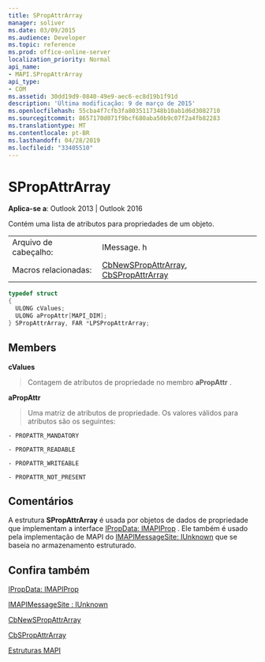 ```yaml
---
title: SPropAttrArray
manager: soliver
ms.date: 03/09/2015
ms.audience: Developer
ms.topic: reference
ms.prod: office-online-server
localization_priority: Normal
api_name:
- MAPI.SPropAttrArray
api_type:
- COM
ms.assetid: 30dd19d9-0840-49e9-aec6-ec8d19b1f91d
description: 'Última modificação: 9 de março de 2015'
ms.openlocfilehash: 55cba4f7cfb3fa8035117348b10ab1d6d3082710
ms.sourcegitcommit: 8657170d071f9bcf680aba50b9c07f2a4fb82283
ms.translationtype: MT
ms.contentlocale: pt-BR
ms.lasthandoff: 04/28/2019
ms.locfileid: "33405510"
---
```

# <a name="spropattrarray"></a>SPropAttrArray

  
  
**Aplica-se a**: Outlook 2013 | Outlook 2016 
  
Contém uma lista de atributos para propriedades de um objeto. 
  
|||
|:-----|:-----|
|Arquivo de cabeçalho:  <br/> |IMessage. h  <br/> |
|Macros relacionadas:  <br/> |[CbNewSPropAttrArray](cbnewspropattrarray.md), [CbSPropAttrArray](cbspropattrarray.md) <br/> |
   
```cpp
typedef struct
{
  ULONG cValues;
  ULONG aPropAttr[MAPI_DIM];
} SPropAttrArray, FAR *LPSPropAttrArray;

```

## <a name="members"></a>Members

 **cValues**
  
> Contagem de atributos de propriedade no membro **aPropAttr** . 
    
 **aPropAttr**
  
> Uma matriz de atributos de propriedade. Os valores válidos para atributos são os seguintes:
    
    - PROPATTR_MANDATORY
    
    - PROPATTR_READABLE
    
    - PROPATTR_WRITEABLE
    
    - PROPATTR_NOT_PRESENT
    
## <a name="remarks"></a>Comentários

A estrutura **SPropAttrArray** é usada por objetos de dados de propriedade que implementam a interface [IPropData: IMAPIProp](ipropdataimapiprop.md) . Ele também é usado pela implementação de MAPI do [IMAPIMessageSite: IUnknown](imapimessagesiteiunknown.md) que se baseia no armazenamento estruturado. 
  
## <a name="see-also"></a>Confira também



[IPropData: IMAPIProp](ipropdataimapiprop.md)
  
[IMAPIMessageSite : IUnknown](imapimessagesiteiunknown.md)
  
[CbNewSPropAttrArray](cbnewspropattrarray.md)
  
[CbSPropAttrArray](cbspropattrarray.md)


[Estruturas MAPI](mapi-structures.md)


